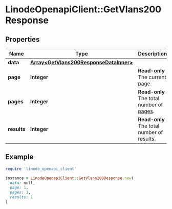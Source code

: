# LinodeOpenapiClient::GetVlans200Response

## Properties

| Name | Type | Description | Notes |
| ---- | ---- | ----------- | ----- |
| **data** | [**Array&lt;GetVlans200ResponseDataInner&gt;**](GetVlans200ResponseDataInner.md) |  | [optional] |
| **page** | **Integer** | __Read-only__ The current [page](https://techdocs.akamai.com/linode-api/reference/pagination). | [optional][readonly] |
| **pages** | **Integer** | __Read-only__ The total number of [pages](https://techdocs.akamai.com/linode-api/reference/pagination). | [optional][readonly] |
| **results** | **Integer** | __Read-only__ The total number of results. | [optional][readonly] |

## Example

```ruby
require 'linode_openapi_client'

instance = LinodeOpenapiClient::GetVlans200Response.new(
  data: null,
  page: 1,
  pages: 1,
  results: 1
)
```

